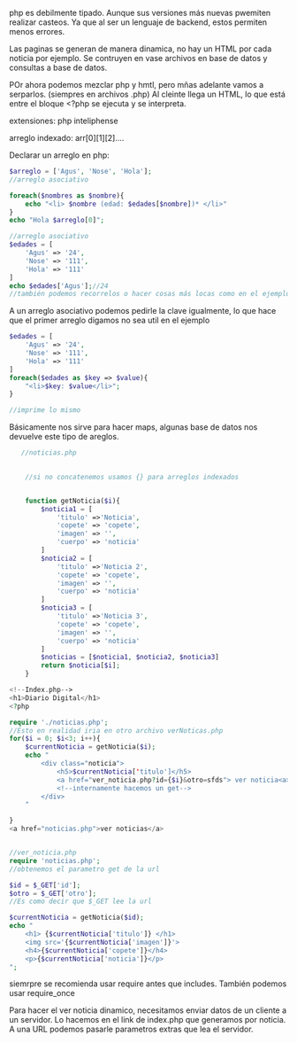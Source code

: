 php es debilmente tipado. Aunque sus versiones más nuevas pwemiten realizar casteos. Ya que al ser un lenguaje de backend, estos permiten menos errores.

Las paginas se generan de manera dinamica, no hay un HTML por cada noticia por ejemplo.  Se contruyen en vase archivos en base de datos y consultas a base de datos.

POr ahora podemos mezclar php y hmtl, pero mñas adelante vamos a serparlos. (siempres en archivos .php) Al cleinte llega un HTML, lo que está entre el bloque <?php se ejecuta y se interpreta. 

extensiones: php inteliphense

arreglo indexado: arr[0][1][2]....


Declarar un arreglo en php: 
```php
$arreglo = ['Agus', 'Nose', 'Hola'];
//arreglo asociativo

foreach($nombres as $nombre){
    echo "<li> $nombre (edad: $edades[$nombre])* </li>"
}
echo "Hola $arreglo[0]";

//arreglo asociativo
$edades = [
    'Agus' => '24', 
    'Nose' => '111',
    'Hola' => '111'
]
echo $edades['Agus'];//24
//también podemos recorrelos o hacer cosas más locas como en el ejemplo de arriba*: 


```
A un arreglo asociativo podemos pedirle la clave igualmente, lo que hace que el primer arreglo digamos no sea util en el ejemplo


```php
$edades = [
    'Agus' => '24', 
    'Nose' => '111',
    'Hola' => '111'
]
foreach($edades as $key => $value){
    "<li>$key: $value</li>";
}

//imprime lo mismo
```

Básicamente nos sirve para hacer maps, algunas base de datos nos devuelve este tipo de areglos.

```php
   //noticias.php
 

    //si no concatenemos usamos {} para arreglos indexados  


    function getNoticia($i){
        $noticia1 = [
            'titulo' =>'Noticia',
            'copete' => 'copete',
            'imagen' => '', 
            'cuerpo' => 'noticia'
        ]
        $noticia2 = [
            'titulo' =>'Noticia 2',
            'copete' => 'copete',
            'imagen' => '', 
            'cuerpo' => 'noticia'
        ]
        $noticia3 = [
            'titulo' =>'Noticia 3',
            'copete' => 'copete',
            'imagen' => '', 
            'cuerpo' => 'noticia'
        ]
        $noticias = [$noticia1, $noticia2, $noticia3]
        return $noticia[$i];
    }

```

```php
<!--Index.php-->
<h1>Diario Digital</h1>
<?php

require './noticias.php';
//Esto en realidad iria en otro archivo verNoticas.php
for($i = 0; $i<3; i++){
    $currentNoticia = getNoticia($i);
    echo "
        <div class="noticia">
            <h5>$currentNoticia['titulo']</h5>
            <a href="ver_noticia.php?id={$i}&otro=sfds"> ver noticia<a>
            <!--internamente hacemos un get-->
        </div>
    "

}
<a href="noticias.php">ver noticias</a>



```

```php
//ver_noticia.php
require 'noticias.php';
//obtenemos el parametro get de la url 

$id = $_GET['id'];
$otro = $_GET['otro'];
//Es como decir que $_GET lee la url

$currentNoticia = getNoticia($id);
echo "
    <h1> {$currentNoticia['titulo']} </h1>
    <img src='{$currentNoticia['imagen']}'> 
    <h4>{$currentNoticia['copete']}</h4>
    <p>{$currentNoticia['noticia']}</p>
";

```

siemrpre se recomienda usar require antes que includes. También podemos usar require_once


Para hacer el ver noticia dinamico, necesitamos enviar datos de un cliente a un servidor. Lo hacemos en el link de index.php que generamos por noticia. A una URL podemos pasarle parametros extras que lea el servidor. 